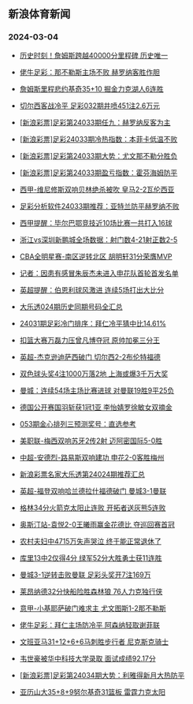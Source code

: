 ## 新浪体育新闻 
### 2024-03-04

+ [历史时刻！詹姆斯跨越40000分里程碑 历史唯一](https://sports.sina.com.cn/basketball/nba/2024-03-03/doc-inakzfyq2217707.shtml)

+ [佬牛足彩：那不勒斯主场不败 赫罗纳客胜作胆](https://sports.sina.com.cn/l/2024-03-03/doc-inakyzsq5561766.shtml)

+ [詹姆斯里程悲约基奇35+10 掘金力克湖人6连胜](https://sports.sina.com.cn/basketball/nba/2024-03-03/doc-inakzfyt2132011.shtml)

+ [切尔西客战冷平 足彩032期井喷451注2.6万元](https://sports.sina.com.cn/l/2024-03-03/doc-inakyvku2458404.shtml)

+ [[新浪彩票]足彩第24033期任九：赫罗纳反客为主](https://sports.sina.com.cn/l/2024-03-03/doc-inakyvku2458908.shtml)

+ [[新浪彩票]足彩24033期冷热指数：本菲卡低温不败](https://sports.sina.com.cn/l/2024-03-03/doc-inakyvks5682102.shtml)

+ [[新浪彩票]足彩第24033期大势：尤文那不勒分胜负](https://sports.sina.com.cn/l/2024-03-03/doc-inakyvkn8468993.shtml)

+ [[新浪彩票]足彩第24033期盈亏指数：霍芬海姆防平](https://sports.sina.com.cn/l/2024-03-03/doc-inakyvku2459207.shtml)

+ [西甲-维尼修斯双响贝林绝杀被吹 皇马2-2瓦伦西亚](https://sports.sina.com.cn/g/laliga/2024-03-03/doc-inakyzsq5555738.shtml)

+ [足彩分析软件24033期推荐：亚特兰防平赫罗纳不败](https://sports.sina.com.cn/l/2024-03-03/doc-inakyvkn8469792.shtml)

+ [西甲提醒：毕尔巴鄂竞技近10场比赛一共打入16球](https://sports.sina.com.cn/l/2024-03-03/doc-inakzfyt2129495.shtml)

+ [浙江vs深圳新鹏城全场数据：射门数4-21射正数2-5](https://sports.sina.com.cn/china/j/2024-03-03/doc-inamaini1994588.shtml)

+ [CBA全明星赛-南区逆转北区 胡明轩31分荣膺MVP](https://sports.sina.com.cn/basketball/cba/2024-03-03/doc-inamaini1992104.shtml)

+ [记者：因患有感冒朱辰杰未进入申花队首轮首发名单](https://sports.sina.com.cn/china/j/2024-03-03/doc-inamacee5914802.shtml)

+ [英超提醒：伯恩利球风激进 连续5场打出大比分](https://sports.sina.com.cn/l/2024-03-03/doc-inakzfyn5450075.shtml)

+ [大乐透024期历史同期号码全汇总](https://sports.sina.com.cn/l/2024-03-03/doc-inakznhk5340222.shtml)

+ [24031期足彩冷门排序：拜仁冷平猜中比14.61%](https://sports.sina.com.cn/l/2024-03-03/doc-inakzfyq6360007.shtml)

+ [扣篮大赛万磊力压曾凡博夺冠 原帅加冕三分王](https://sports.sina.com.cn/basketball/cba/2024-03-03/doc-inamacei1700936.shtml)

+ [英超-杰克逊迪萨西破门 切尔西2-2布伦特福德](https://sports.sina.com.cn/g/pl/2024-03-03/doc-inakyzsq5557251.shtml)

+ [双色球头奖4注1000万落2地 上海或爆3千万大奖](https://sports.sina.com.cn/l/2024-03-03/doc-inamacei1705466.shtml)

+ [曼城：连续54场主场比赛进球 对曼联19胜9平25负](https://sports.sina.com.cn/g/pl/2024-03-03/doc-inamainf1578104.shtml)

+ [德国公开赛国羽斩获1冠1亚 李怡婧罗徐敏女双摘金](https://sports.sina.com.cn/others/badmin/2024-03-03/doc-inamacen8897315.shtml)

+ [053期金心排列三预测奖号：直选参考](https://sports.sina.com.cn/l/2024-03-03/doc-inakzfyt2133834.shtml)

+ [美职联-梅西双响苏牙2传2射 迈阿密国际5-0胜](https://sports.sina.com.cn/global/others/2024-03-03/doc-inakyzss2333698.shtml)

+ [中超-安德烈-路易斯双响建功 申花2-0客胜梅州](https://sports.sina.com.cn/china/j/2024-03-03/doc-inamaini1995120.shtml)

+ [新浪彩票名家大乐透第24024期推荐汇总](https://sports.sina.com.cn/l/2024-03-03/doc-inakznhk5341528.shtml)

+ [英超-福登双响哈兰德拉什福德破门 曼城3-1曼联](https://sports.sina.com.cn/g/pl/2024-03-04/doc-inamcers5347303.shtml)

+ [格林34分火箭克太阳止连败 开拓者送灰熊5连败](https://sports.sina.com.cn/basketball/nba/2024-03-03/doc-inakznhr2011202.shtml)

+ [奥斯汀站-袁悦2-0王曦雨赢金花德比 夺巡回赛首冠](https://sports.sina.com.cn/tennis/china/2024-03-04/doc-inamcers5335572.shtml)

+ [农村夫妇中4715万失声哭泣 终于能正常退休了](https://sports.sina.com.cn/l/2024-03-04/doc-inamcers5341252.shtml)

+ [库里13中2仅得4分 绿军52分大胜勇士获11连胜](https://sports.sina.com.cn/basketball/nba/2024-03-04/doc-inamckxq5244340.shtml)

+ [曼城3-1逆转击败曼联 足彩头奖开7注169万](https://sports.sina.com.cn/l/2024-03-04/doc-inamcerv1129163.shtml)

+ [莱昂纳德32分快船险胜森林狼 76人力克独行侠](https://sports.sina.com.cn/basketball/nba/2024-03-04/doc-inamckxq5251499.shtml)

+ [意甲-小基耶萨破门难求主 尤文图斯1-2那不勒斯](https://sports.sina.com.cn/g/seriea/2024-03-04/doc-inamcerx1553267.shtml)

+ [佬牛足彩：拜仁主场防冷平 阿森纳轻取谢菲联](https://sports.sina.com.cn/l/2024-03-04/doc-inamckxv1451488.shtml)

+ [文班亚马31+12+6+6马刺胜步行者 尼克斯克骑士](https://sports.sina.com.cn/basketball/nba/2024-03-04/doc-inamckxq5266148.shtml)

+ [韦世豪被华中科技大学录取 面试成绩92.17分](https://sports.sina.com.cn/china/2024-03-04/doc-inamcers5341074.shtml)

+ [[新浪彩票]足彩第24034期大势：利雅得新月大热防平](https://sports.sina.com.cn/l/2024-03-04/doc-inamcerv1130335.shtml)

+ [亚历山大35+8+9努尔基奇31篮板 雷霆力克太阳](https://sports.sina.com.cn/basketball/nba/2024-03-04/doc-inamcrft1367308.shtml)

